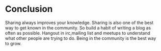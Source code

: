 # Conclusion
Sharing always improves your knowledge. Sharing is also one of the best way to get known in the community. So build a habit of writing a blog as often as possible. Hangout in irc,mailing list and meetups to understand what other people are trying to do. Being in the community is the best way to grow.
